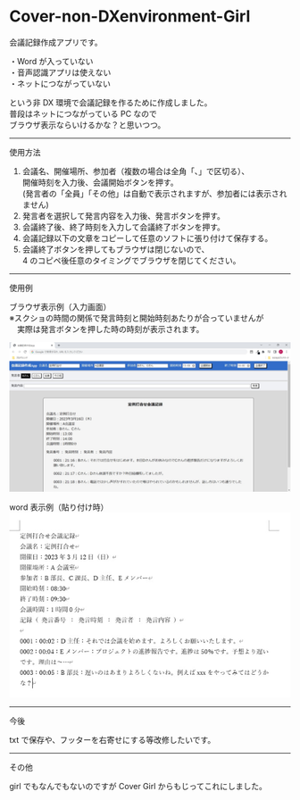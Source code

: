 # Cover-non-DXenvironment-Girl

会議記録作成アプリです。

・Word が入っていない  
・音声認識アプリは使えない  
・ネットにつながっていない

という非 DX 環境で会議記録を作るために作成しました。  
普段はネットにつながっている PC なので  
ブラウザ表示ならいけるかな？と思いつつ。

---

使用方法

1. 会議名、開催場所、参加者（複数の場合は全角「、」で区切る）、  
   開催時刻を入力後、会議開始ボタンを押す。  
   (発言者の「全員」「その他」は自動で表示されますが、参加者には表示されません)
2. 発言者を選択して発言内容を入力後、発言ボタンを押す。
3. 会議終了後、終了時刻を入力して会議終了ボタンを押す。
4. 会議記録以下の文章をコピーして任意のソフトに張り付けて保存する。
5. 会議終了ボタンを押してもブラウザは閉じないので、  
   4 のコピペ後任意のタイミングでブラウザを閉じてください。

---

使用例

ブラウザ表示例（入力画面）  
※スクショの時間の関係で発言時刻と開始時刻あたりが合っていませんが  
　実際は発言ボタンを押した時の時刻が表示されます。

![画像の説明](img/exampleBrowserIMG.jpg "example")

word 表示例（貼り付け時）  
![画像の説明](img/exampleWordIMG.jpg "example")

---

今後

txt で保存や、フッターを右寄せにする等改修したいです。

---

その他

girl でもなんでもないのですが Cover Girl からもじってこれにしました。
